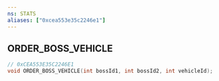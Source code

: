 ```yaml
---
ns: STATS
aliases: ["0xcea553e35c2246e1"]
---
```

## ORDER_BOSS_VEHICLE

```c
// 0xCEA553E35C2246E1
void ORDER_BOSS_VEHICLE(int bossId1, int bossId2, int vehicleId);
```
